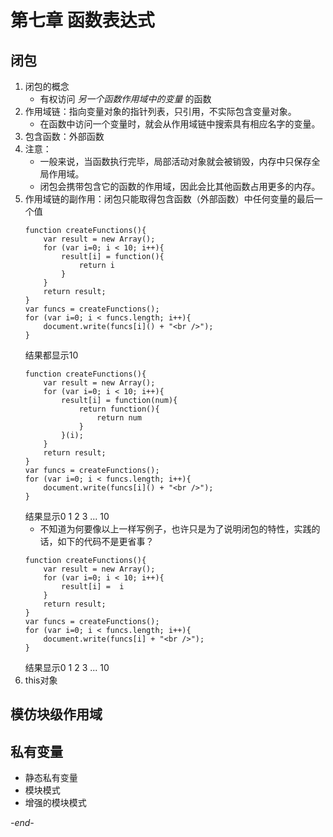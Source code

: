 # 第七章 函数表达式

## 闭包

1. 闭包的概念
    * 有权访问 *另一个函数作用域中的变量* 的函数
2. 作用域链：指向变量对象的指针列表，只引用，不实际包含变量对象。
    * 在函数中访问一个变量时，就会从作用域链中搜索具有相应名字的变量。
2. 包含函数：外部函数
3. 注意：
    * 一般来说，当函数执行完毕，局部活动对象就会被销毁，内存中只保存全局作用域。
    * 闭包会携带包含它的函数的作用域，因此会比其他函数占用更多的内存。
4. 作用域链的副作用：闭包只能取得包含函数（外部函数）中任何变量的最后一个值
    ```
    function createFunctions(){
        var result = new Array();
        for (var i=0; i < 10; i++){
            result[i] = function(){
                return i
            }
        }
        return result;
    }
    var funcs = createFunctions();
    for (var i=0; i < funcs.length; i++){
        document.write(funcs[i]() + "<br />");
    }
    ```
    结果都显示10
    ```
    function createFunctions(){
        var result = new Array();
        for (var i=0; i < 10; i++){
            result[i] = function(num){
                return function(){
                    return num
                }
            }(i);
        }
        return result;
    }
    var funcs = createFunctions();
    for (var i=0; i < funcs.length; i++){
        document.write(funcs[i]() + "<br />");
    }
    ```
    结果显示0 1 2 3 ... 10
    * 不知道为何要像以上一样写例子，也许只是为了说明闭包的特性，实践的话，如下的代码不是更省事？
    ```
    function createFunctions(){
        var result = new Array();
        for (var i=0; i < 10; i++){
            result[i] =  i
        }
        return result;
    }
    var funcs = createFunctions();
    for (var i=0; i < funcs.length; i++){
        document.write(funcs[i] + "<br />");
    }
    ```
    结果显示0 1 2 3 ... 10
5. this对象

## 模仿块级作用域

## 私有变量
* 静态私有变量
* 模块模式
* 增强的模块模式

*-end-*

